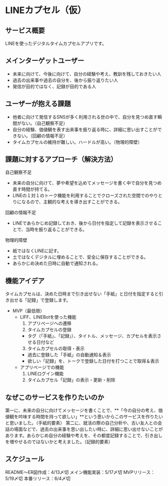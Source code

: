 # LINEカプセル（仮）

## サービス概要
LINEを使ったデジタルタイムカプセルアプリです。

## メインターゲットユーザー
- 未来に向けて、今後に向けて、自分の経験や考え、教訓を残しておきたい人
- 過去の出来事や過去の自分を、後から振り返りたい人
- 発信が目的ではなく、記録が目的である人

## ユーザーが抱える課題
- 他者に向けて発信するSNSが多く利用される世の中で、自分を見つめ直す瞬間がない。（自己観察不足）
- 自分の経験、価値観を表す出来事を振り返る時に、詳細に思い出すことができない。（回顧の情報不足）
- タイムカプセルの維持が難しい。ハードルが高い。（物理的障壁）

## 課題に対するアプローチ（解決方法）
自己観察不足
- 未来の自分に向けて、夢や希望を込めてメッセージを書く中で自分を見つめ直す時間が持てる。
- LINEの１対１のトーク機能を利用することでクローズされた空間でのやりとりになるので、主観的な考えを導き出すことができる。

回顧の情報不足
- LINEであらかじめ記録しておき、後から日付を指定して記録を表示させることで、当時を振り返ることができる。

物理的障壁
- 紙ではなくLINEに記す。
- 土ではなくデジタルに埋めることで、安全に保存することができる。
- あらかじめ決めた日時に自動で通知される。

## 機能アイデア
タイムカプセルは、決めた日時まで引き出せない「手紙」と日付を指定すると引き出せる「記録」で登録します。

- MVP（最低限）
  - LIFF、LINEBotを使った機能
    1. アプリページへの遷移
    2. タイムカプセルの登録
      - タグ（「手紙」、「記録」）、タイトル、メッセージ、カプセルを表示させる日付など
    3. タイムカプセルの取得・表示
      - 過去に登録した「手紙」の自動通知＆表示
      - 欲しい「記録」を、トークで登録した日付を打つことで取得＆表示
  - アプリページでの機能
    1. LINEログイン機能
    2. タイムカプセル「記録」の表示・更新・削除


## なぜこのサービスを作りたいのか
第一に、未来の自分に向けてメッセージを書くことで、**「今の自分の考え、価値観を吟味する時間を持って欲しい」**という思いからこのサービスを作りたいと思いました。（手紙的要素）
第二に、就活の際の自己分析や、古い友人との会話の場面などで、過去の出来事を思い出したい時に、詳細に思い出せないことがあります。あらかじめ自分の経験や考えを、その都度記録することで、引き出しを増やせるのではないかと考えました。（記録的要素）

## スケジュール
README〜ER図作成：4/13〆切
メイン機能実装：5/17〆切
MVPリリース：5/19〆切
本番リリース：6/4〆切
